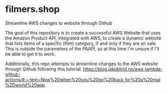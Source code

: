 # filmers.shop
Streamline AWS changes to website through Github

The goal of this repository is to create a successful AWS Website that uses the Amazon Product API, integrated with AWS, to create a dynamic website that lists items of a specific (film) category, if and only if they are on sale. This is outside the parameters of the PAAPI, so at this time I'm unsure if I'll be able to get it to work.

Additionally, this repo attempts to streamline changes to the AWS website through Github following this tutorial:
https://blog.jakoblind.no/aws-lambda-github-actions/#:~:text=Now%20when%20you%20go%20back,for%20a%20real%2Dworld%20app.
